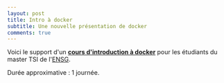 ```yaml
---
layout: post
title: Intro à docker
subtitle: Une nouvelle présentation de docker
comments: true
---
```


Voici le support d'un **[cours d'introduction à docker](/presentations/docker-intro)** pour les étudiants du master TSI de l'[ENSG](http://www.ensg.eu).

Durée approximative : 1 journée.